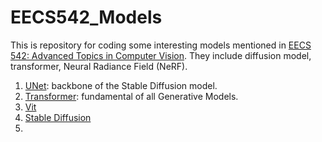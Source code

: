 # EECS542_Models

This is repository for coding some interesting models mentioned in [EECS 542: Advanced Topics in Computer Vision](https://web.eecs.umich.edu/~ahowens/eecs542/w24/). They include diffusion model, transformer, Neural Radiance Field (NeRF).

1. [UNet](https://arxiv.org/abs/1505.04597): backbone of the Stable Diffusion model.
2. [Transformer](https://arxiv.org/abs/1706.03762): fundamental of all Generative Models.
3. [Vit](https://arxiv.org/abs/2010.11929)
4. [Stable Diffusion](https://arxiv.org/abs/2112.10752)
5. 
